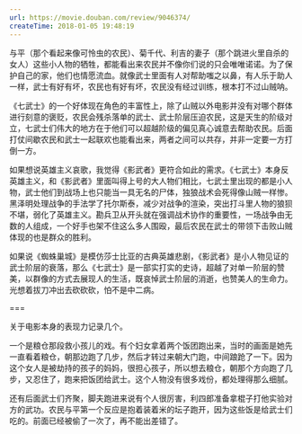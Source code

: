 ```yaml
---
url: https://movie.douban.com/review/9046374/
createTime: 2018-01-05 19:48:19
---
```


与平（那个看起来像可怜虫的农民）、菊千代、利吉的妻子（那个跳进火里自杀的女人）这些小人物的牺牲，都能看出来农民并不像你们说的只会唯唯诺诺。为了保护自己的家，他们也情愿流血。就像武士里面有人对帮助嗤之以鼻，有人乐于助人一样，武士有好有坏，农民也有好有坏，农民没有经过训练，根本打不过山贼呐。

《七武士》的一个好体现在角色的丰富性上，除了山贼以外电影并没有对哪个群体进行刻意的褒贬，农民会残杀落单的武士、武士阶层压迫农民，这是天生的阶级对立，七武士们伟大的地方在于他们可以超越阶级的偏见真心诚意去帮助农民。后面打仗间歇农民和武士一起联欢也能看出来，两者之间可以共存，并非一定要一方打倒一方。

如果想说英雄主义哀歌，我觉得《影武者》更符合如此的需求。《七武士》本身反英雄主义，和《影武者》里面叫得上号的大人物们相比，七武士里出现的都是小人物，武士他们到战场上也只能当一具无名的尸体，独狼战术会死得像山贼一样惨。黑泽明处理战争的手法学了托尔斯泰，减少对战争的渲染，突出打斗里人物的狼狈不堪，弱化了英雄主义。勘兵卫从开头就在强调战术协作的重要性，一场战争由无数的人组成，一个好手也架不住这么多人围殴，最后农民在武士的带领下击败山贼体现的也是群众的胜利。

如果说《蜘蛛巢城》是模仿莎士比亚的古典英雄悲剧，《影武者》是小人物见证的武士阶层的衰落，那么《七武士》是一部实打实的史诗，超越了对单一阶层的赞美，以群像的方式去展现人的生活，既哀悼武士阶层的消逝，也赞美人的生命力。光想着拔刀冲出去砍砍砍，怕不是中二病。

===

关于电影本身的表现力记录几个。

一个是粮仓那段救小孩儿的戏。有个妇女拿着两个饭团跑出来，当时的画面是她先一直看着粮仓，朝那边跑了几步，然后才转过来朝大门跑，中间踉跄了一下。因为这个女人是被劫持的孩子的妈妈，很担心孩子，所以想去粮仓，朝那个方向跑了几步，又忍住了，跑来把饭团给武士。这个人物没有很多戏份，都处理得那么细腻。

还有后面武士们齐聚，脚夫跑进来说有个人很厉害，利四郎准备拿棍子打他实验对方的武功。农民与平第一个反应是抱着装着米的坛子跑开，因为这些饭是给武士们吃的。前面已经被偷了一次了，再不能出差错了。